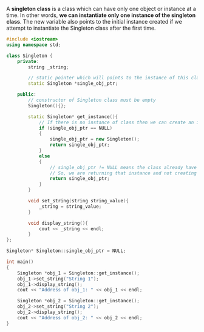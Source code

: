 A **singleton class** is a class which can have only one object or instance at a time. In other words, **we can instantiate only one instance of the singleton class**. The new variable also points to the initial instance created if we attempt to instantiate the Singleton class after the first time.

```cpp
#include <iostream>
using namespace std;

class Singleton {
    private:
        string _string;

        // static pointer which will points to the instance of this class
        static Singleton *single_obj_ptr;

    public:
        // constructor of Singleton class must be empty
        Singleton(){};

        static Singleton* get_instance(){
            // If there is no instance of class then we can create an instance.
            if (single_obj_ptr == NULL) 
            {
                single_obj_ptr = new Singleton(); 
                return single_obj_ptr; 
            }
            else
            {
                // single_obj_ptr != NULL means the class already have an instance. 
                // So, we are returning that instance and not creating new one.
                return single_obj_ptr;
            }
        }

        void set_string(string string_value){
            _string = string_value;
        }

        void display_string(){
            cout << _string << endl;
        }
};

Singleton* Singleton::single_obj_ptr = NULL; 

int main()
{
    Singleton *obj_1 = Singleton::get_instance(); 
    obj_1->set_string("String 1");
    obj_1->display_string();
    cout << "Address of obj_1: " << obj_1 << endl;

    Singleton *obj_2 = Singleton::get_instance(); 
    obj_2->set_string("String 2");
    obj_2->display_string();
    cout << "Address of obj_2: " << obj_2 << endl;
}
```